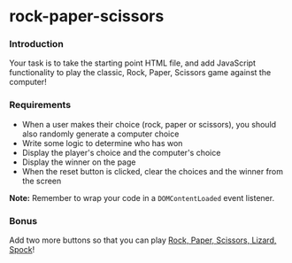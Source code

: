 # rock-paper-scissors
### Introduction

Your task is to take the starting point HTML file, and add JavaScript functionality to play the classic, Rock, Paper, Scissors game against the computer!

### Requirements

* When a user makes their choice (rock, paper or scissors), you should also randomly generate a computer choice
* Write some logic to determine who has won
* Display the player's choice and the computer's choice
* Display the winner on the page
* When the reset button is clicked, clear the choices and the winner from the screen


**Note:** Remember to wrap your code in a `DOMContentLoaded` event listener.

### Bonus

Add two more buttons so that you can play [Rock, Paper, Scissors, Lizard, Spock](http://www.instructables.com/id/How-to-Play-Rock-Paper-Scissors-Lizard-Spock/)!
